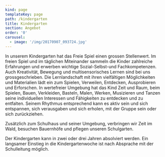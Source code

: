```yaml
---
kind: page
templateKey: page
path: /kindergarten
title: Kindergarten
section: Angebot
order: '0'
carousel:
  - image: '/img/20170907_093724.jpg'
---
```

In unserem Kindergarten hat das Freie Spiel einen grossen Stellenwert. Im freien Spiel und im täglichen Miteinander sammeln die Kinder zahlreiche Erfahrungen und erwerben wichtige Sozial-Selbst-und Fachkompetenzen. Auch Kreativität, Bewegung und multisensorisches Lernen sind bei uns grossgeschrieben. Die Lernlandschaft mit ihren vielfältigen Möglichkeiten und Materialien lädt ein zum Spielen, Verweilen, Entdecken, Ausprobieren und Erforschen. In wertefreier Umgebung hat das Kind Zeit und Raum, beim Spielen, Bauen, Verkleiden, Basteln, Malen, Werken, Musizieren und Tanzen seine individuellen Interessen und Fähigkeiten zu entdecken und zu entfalten. Seinem Rhythmus entsprechend kann es aktiv sein und sich entspannen, sich verausgaben und sich erholen, mit der Gruppe sein oder sich zurückziehen. 

Zusätzlich zum Schulhaus und seiner Umgebung, verbringen wir Zeit im Wald, besuchen Bauernhöfe und pflegen unseren Schulgarten. 

Der Kindergarten kann in zwei oder drei Jahren absolviert werden. Ein langsamer Einstieg in die Kindergartenwoche ist nach Absprache mit der Schulleitung möglich.

